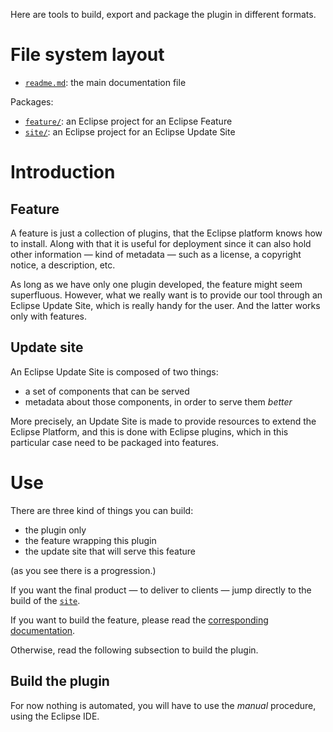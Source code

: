 Here are tools to build, export and package the plugin in different formats.





# File system layout

- [`readme.md`](./readme.md): the main documentation file

Packages: 

- [`feature/`](./feature/): an Eclipse project for an Eclipse Feature
- [`site/`](./site/): an Eclipse project for an Eclipse Update Site







# Introduction

## Feature

A feature is just a collection of plugins, that the Eclipse platform knows how to install. Along with that it is useful for deployment since it can also hold other information — kind of metadata — such as a license, a copyright notice, a description, etc.

As long as we have only one plugin developed, the feature might seem superfluous. However, what we really want is to provide our tool through an Eclipse Update Site, which is really handy for the user. And the latter works only with features.

## Update site

An Eclipse Update Site is composed of two things:

- a set of components that can be served
- metadata about those components, in order to serve them _better_

More precisely, an Update Site is made to provide resources to extend the Eclipse Platform, and this is done with Eclipse plugins, which in this particular case need to be packaged into features.





# Use

There are three kind of things you can build:

- the plugin only
- the feature wrapping this plugin
- the update site that will serve this feature

(as you see there is a progression.)

If you want the final product — to deliver to clients — jump directly to the build of the [`site`](./site).

If you want to build the feature, please read the [corresponding documentation](./feature).

Otherwise, read the following subsection to build the plugin.

## Build the plugin

For now nothing is automated, you will have to use the _manual_ procedure, using the Eclipse IDE.
